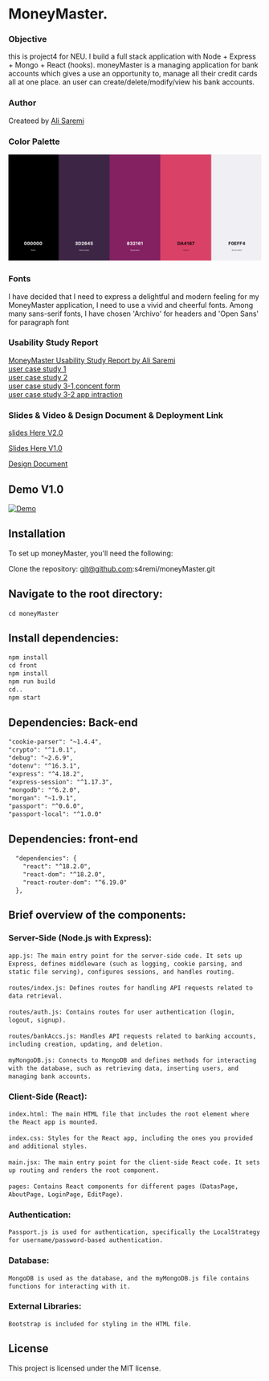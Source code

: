 # MoneyMaster.

### Objective

this is project4 for NEU. I build a full stack application with Node + Express + Mongo + React (hooks). moneyMaster is a managing application for bank accounts which gives a use an opportunity to, manage all their credit cards all at one place. an user can create/delete/modify/view his bank accounts.

### Author

Createed by [Ali Saremi](https://github.com/s4remi)

### Color Palette

![Colo palette](./data/color%20palette.png)

### Fonts

I have decided that I need to express a delightful and modern feeling for my MoneyMaster application, I need to use a vivid and cheerful fonts. Among many sans-serif fonts, I have chosen 'Archivo' for headers and 'Open Sans' for paragraph font

### Usability Study Report

[MoneyMaster Usability Study Report by Ali Saremi](https://docs.google.com/document/d/1AIqcdRl-wnfN80I4XupIXk56O9NsTg4uHPIJM_oSDyA/edit?usp=sharing)<br>
[user case study 1](https://www.youtube.com/watch?v=J5P4DcqlsTc)<br>
[user case study 2](https://www.youtube.com/watch?v=X4G9sA-SX0o)<br>
[user case study 3-1,concent form](https://www.youtube.com/watch?v=BVu2nmdqYUo)<br>
[user case study 3-2 app intraction](https://www.youtube.com/watch?v=jaM5Ml-Fea0)<br>

### Slides & Video & Design Document & Deployment Link

[slides Here V2.0](https://docs.google.com/presentation/d/1vutD4xo3GU2k0lXprcuMneBcPIkr2KwSCDDq_WdG2Eo/edit?usp=sharing)

[Slides Here V1.0](https://docs.google.com/presentation/d/1EPZiVV4H_JwtapBzgIOujojJo_Lgmi68OzKlkjXnTdI/edit?usp=sharing)

[Design Document](https://docs.google.com/document/d/1NktV_wv2bf1F0-Ayk9nscXADAFFRC8qYrTxc2s-lNAY/edit?usp=sharing)

## Demo V1.0

[![Demo](https://img.youtube.com/vi/LpvGg0Jy8AY/0.jpg)](https://www.youtube.com/watch?v=LpvGg0Jy8AY)

## Installation

To set up moneyMaster, you'll need the following:

Clone the repository: git@github.com:s4remi/moneyMaster.git

## Navigate to the root directory:

```
cd moneyMaster
```

## Install dependencies:

```
npm install
cd front
npm install
npm run build
cd..
npm start

```

## Dependencies: Back-end

```
"cookie-parser": "~1.4.4",
"crypto": "^1.0.1",
"debug": "~2.6.9",
"dotenv": "^16.3.1",
"express": "^4.18.2",
"express-session": "^1.17.3",
"mongodb": "^6.2.0",
"morgan": "~1.9.1",
"passport": "^0.6.0",
"passport-local": "^1.0.0"

```

## Dependencies: front-end

```
  "dependencies": {
    "react": "^18.2.0",
    "react-dom": "^18.2.0",
    "react-router-dom": "^6.19.0"
  },
```

## Brief overview of the components:

### Server-Side (Node.js with Express):

    app.js: The main entry point for the server-side code. It sets up Express, defines middleware (such as logging, cookie parsing, and static file serving), configures sessions, and handles routing.

    routes/index.js: Defines routes for handling API requests related to data retrieval.

    routes/auth.js: Contains routes for user authentication (login, logout, signup).

    routes/bankAccs.js: Handles API requests related to banking accounts, including creation, updating, and deletion.

    myMongoDB.js: Connects to MongoDB and defines methods for interacting with the database, such as retrieving data, inserting users, and managing bank accounts.

### Client-Side (React):

    index.html: The main HTML file that includes the root element where the React app is mounted.

    index.css: Styles for the React app, including the ones you provided and additional styles.

    main.jsx: The main entry point for the client-side React code. It sets up routing and renders the root component.

    pages: Contains React components for different pages (DatasPage, AboutPage, LoginPage, EditPage).

### Authentication:

    Passport.js is used for authentication, specifically the LocalStrategy for username/password-based authentication.

### Database:

    MongoDB is used as the database, and the myMongoDB.js file contains functions for interacting with it.

### External Libraries:

    Bootstrap is included for styling in the HTML file.

## License

This project is licensed under the MIT license.

